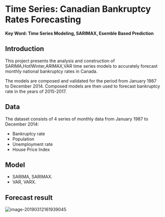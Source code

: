 # Time Series: Canadian Bankruptcy Rates Forecasting
**Key Word: Time Series Modeling, SARIMAX, Esemble Based Prediction**


## Introduction

This project presents the analysis and construction of SARIMA,HotlWinter,ARIMAX,VAR time series models to accurately forecast monthly national bankruptcy rates in Canada.

The models are composed and validated for the period from  January 1987 to December 2014. Composed models are then used to forecast bankruptcy rate in the years of 2015-2017.

## Data
The dataset consists of 4 series of monthly data from January 1987 to December 2014:

* Bankruptcy rate
* Population
* Unemployment rate
* House Price Index



## Model
* SARIMA, SARIMAX.
* VAR, VARX.

## Forecast result
![image-20190312161939045](/var/folders/9v/vkxrnq9s1d7d7pqgvc1zk13m0000gn/T/abnerworks.Typora/image-20190312161939045.png)
